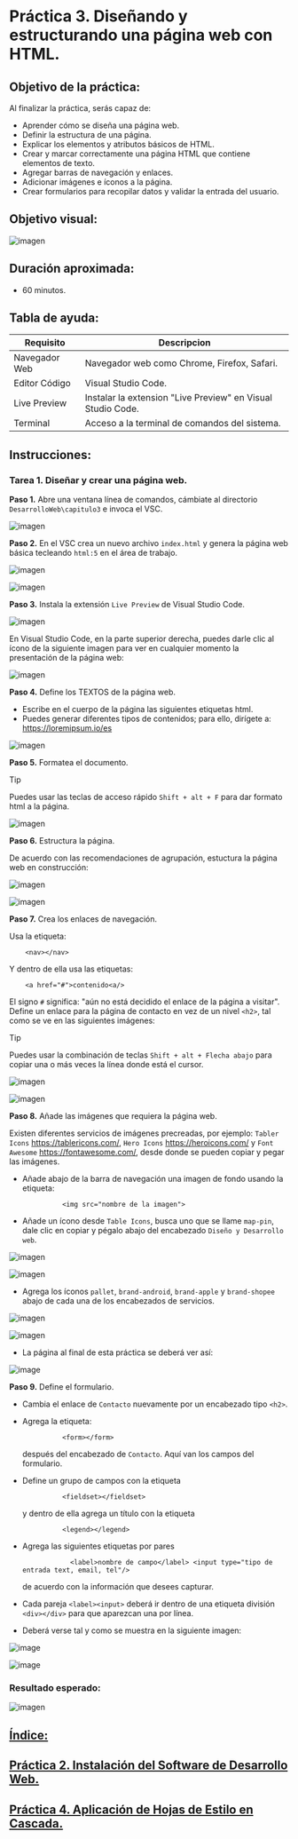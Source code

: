 # Práctica 3. Diseñando y estructurando una página web con HTML.

## Objetivo de la práctica:
Al finalizar la práctica, serás capaz de:
- Aprender cómo se diseña una página web.
- Definir la estructura de una página.
- Explicar los elementos y atributos básicos de HTML.
- Crear y marcar correctamente una página HTML que contiene elementos de texto.
- Agregar barras de navegación y enlaces.
- Adicionar imágenes e íconos a la página.
- Crear formularios para recopilar datos y validar la entrada del usuario.

## Objetivo visual:
![imagen](../imagenes/capitulo3/objetivo_visual.png)

## Duración aproximada:
- 60 minutos.

## Tabla de ayuda:

| Requisito | Descripcion|
| --- | --- |
| Navegador Web | Navegador web como Chrome, Firefox, Safari. |
| Editor Código | Visual Studio Code. |
| Live Preview | Instalar la extension "Live Preview" en Visual Studio Code. |
| Terminal | Acceso a la terminal de comandos del sistema. |

## Instrucciones:

### Tarea 1. Diseñar y crear una página web.
**Paso 1.** Abre una ventana línea de comandos, cámbiate al directorio `DesarrolloWeb\capitulo3` e invoca el VSC.

![imagen](../imagenes/capitulo3/textos/invocar_vsc.png)

**Paso 2.** En el VSC crea un nuevo archivo `index.html` y genera la página web básica tecleando `html:5` en el área de trabajo.

![imagen](../imagenes/capitulo3/textos/crear_html5_index.png)

![imagen](../imagenes/capitulo3/textos/html5_index.png)

**Paso 3.** Instala la extensión `Live Preview` de Visual Studio Code.

![imagen](../imagenes/capitulo3/textos/instalar_Live_Preview.png)

En Visual Studio Code, en la parte superior derecha, puedes darle clic al ícono de la siguiente imagen para ver en cualquier momento la presentación de la página web:
        
![imagen](../imagenes/capitulo3/vista_previa_pag_web.png)

**Paso 4.** Define los TEXTOS de la página web.

- Escribe en el cuerpo de la página las siguientes etiquetas html.
- Puedes generar diferentes tipos de contenidos; para ello, dirígete a: https://loremipsum.io/es

![imagen](../imagenes/capitulo3/textos/agregar_texto.png)  

**Paso 5.** Formatea el documento.

> [!TIP]
> Puedes usar las teclas de acceso rápido `Shift + alt + F` para dar formato html a la página.

![imagen](../imagenes/capitulo3/textos/formatear.png)

**Paso 6.** Estructura la página.

De acuerdo con las recomendaciones de agrupación, estuctura la página web en construcción:

![imagen](../imagenes/capitulo3/solo_estructura.png)

![imagen](../imagenes/capitulo3/estructura_html.png)

**Paso 7.** Crea los enlaces de navegación.

Usa la etiqueta:
        
        <nav></nav>
        
Y dentro de ella usa las etiquetas:

        <a href="#">contenido<a/>
        
El signo `#` significa: "aún no está decidido el enlace de la página a visitar". 
Define un enlace para la página de contacto en vez de un nivel `<h2>`, tal como se ve en las siguientes imágenes:

> [!TIP]
> Puedes usar la combinación de teclas `Shift + alt + Flecha abajo` para copiar una o más veces la línea donde está el cursor.

![imagen](../imagenes/capitulo3/enlaces_1.png)

![imagen](../imagenes/capitulo3/enlaces_2.png)

**Paso 8.** Añade las imágenes que requiera la página web. 

Existen diferentes servicios de imágenes precreadas, por ejemplo: `Tabler Icons` https://tablericons.com/, `Hero Icons` https://heroicons.com/ y `Font Awesome` https://fontawesome.com/, desde donde se pueden copiar y pegar las imágenes.

- Añade abajo de la barra de navegación una imagen de fondo usando la etiqueta:

                <img src="nombre de la imagen">

- Añade un ícono desde `Table Icons`, busca uno que se llame `map-pin`, dale clic en copiar y pégalo abajo del encabezado `Diseño y Desarrollo web`.

![imagen](../imagenes/capitulo3/imagenes_1.png)

![imagen](../imagenes/capitulo3/elegir_icono.png)

- Agrega los íconos `pallet`, `brand-android`, `brand-apple` y `brand-shopee` abajo de cada una de los encabezados de servicios.

![imagen](../imagenes/capitulo3/iconos_servicios.png)

![imagen](../imagenes/capitulo3/imagenes_2.png)

- La página al final de esta práctica se deberá ver así:

![image](../imagenes/capitulo3/final_capitulo3.png)

**Paso 9.** Define el formulario.

- Cambia el enlace de `Contacto` nuevamente por un encabezado tipo `<h2>`.
- Agrega la etiqueta:
  
                <form></form>
  
  después del encabezado de `Contacto`. Aquí van los campos del formulario.
- Define un grupo de campos con la etiqueta

                <fieldset></fieldset>

  y dentro de ella agrega un título con la etiqueta
  
                <legend></legend>
  
- Agrega las siguientes etiquetas por pares

                  <label>nombre de campo</label> <input type="tipo de entrada text, email, tel"/>

  de acuerdo con la información que desees capturar.
- Cada pareja `<label><input>` deberá ir dentro de una etiqueta división `<div></div>` para que aparezcan una por línea.
        
- Deberá verse tal y como se muestra en la siguiente imagen:

![image](../imagenes/capitulo3/campos_con_divs.png)

![image](../imagenes/capitulo3/campos_divs_imagen.png)
    
### Resultado esperado:

![imagen](../imagenes/capitulo3/objetivo_visual.png)

## [Índice:](../README.md)<br>
## [Práctica 2. Instalación del Software de Desarrollo Web.](../Capítulo2/README.md)<br>
## [Práctica 4. Aplicación de Hojas de Estilo en Cascada.](../Capítulo4/README.md)<br>
